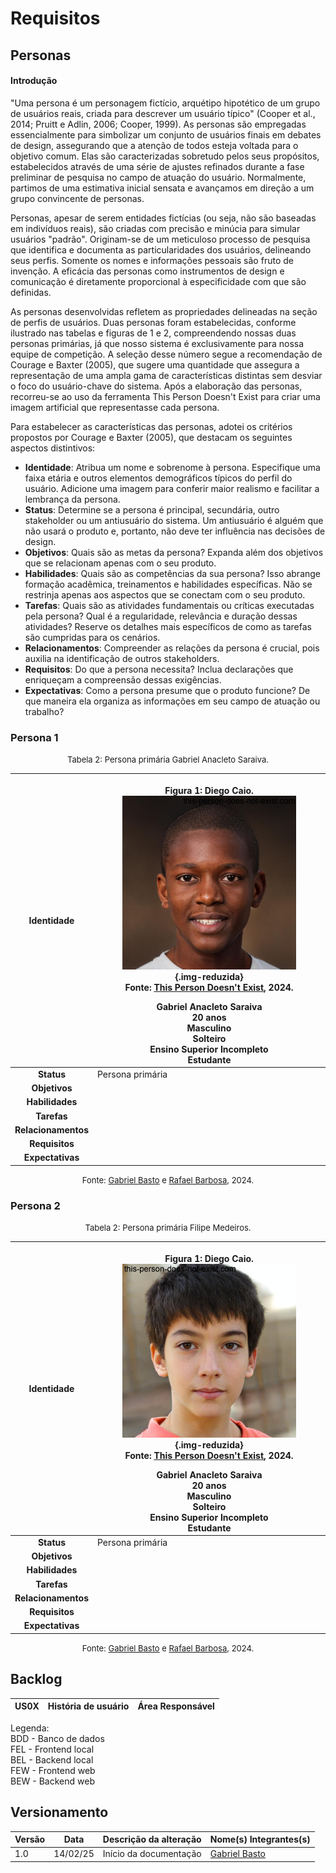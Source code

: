 # Requisitos 

## Personas

#### Introdução

"Uma persona é um personagem fictício, arquétipo hipotético de um grupo de usuários reais, criada para descrever um usuário típico" (Cooper et al., 2014; Pruitt e Adlin, 2006; Cooper, 1999). As personas são empregadas essencialmente para simbolizar um conjunto de usuários finais em debates de design, assegurando que a atenção de todos esteja voltada para o objetivo comum. Elas são caracterizadas sobretudo pelos seus propósitos, estabelecidos através de uma série de ajustes refinados durante a fase preliminar de pesquisa no campo de atuação do usuário. Normalmente, partimos de uma estimativa inicial sensata e avançamos em direção a um grupo convincente de personas.

Personas, apesar de serem entidades fictícias (ou seja, não são baseadas em indivíduos reais), são criadas com precisão e minúcia para simular usuários "padrão". Originam-se de um meticuloso processo de pesquisa que identifica e documenta as particularidades dos usuários, delineando seus perfis. Somente os nomes e informações pessoais são fruto de invenção. A eficácia das personas como instrumentos de design e comunicação é diretamente proporcional à especificidade com que são definidas.

As personas desenvolvidas refletem as propriedades delineadas na seção de perfis de usuários. Duas personas foram estabelecidas, conforme ilustrado nas tabelas e figuras de 1 e 2, compreendendo nossas duas personas primárias, já que nosso sistema é exclusivamente para nossa equipe de competição. A seleção desse número segue a recomendação de Courage e Baxter (2005), que sugere uma quantidade que assegura a representação de uma ampla gama de características distintas sem desviar o foco do usuário-chave do sistema. Após a elaboração das personas, recorreu-se ao uso da ferramenta This Person Doesn't Exist para criar uma imagem artificial que representasse cada persona.

Para estabelecer as características das personas, adotei os critérios propostos por Courage e Baxter (2005), que destacam os seguintes aspectos distintivos:

- **Identidade**: Atribua um nome e sobrenome à persona. Especifique uma faixa etária e outros elementos demográficos típicos do perfil do usuário. Adicione uma imagem para conferir maior realismo e facilitar a lembrança da persona.
- **Status**: Determine se a persona é principal, secundária, outro stakeholder ou um antiusuário do sistema. Um antiusuário é alguém que não usará o produto e, portanto, não deve ter influência nas decisões de design.
- **Objetivos**: Quais são as metas da persona? Expanda além dos objetivos que se relacionam apenas com o seu produto.
- **Habilidades**: Quais são as competências da sua persona? Isso abrange formação acadêmica, treinamentos e habilidades específicas. Não se restrinja apenas aos aspectos que se conectam com o seu produto.
- **Tarefas**: Quais são as atividades fundamentais ou críticas executadas pela persona? Qual é a regularidade, relevância e duração dessas atividades? Reserve os detalhes mais específicos de como as tarefas são cumpridas para os cenários.
- **Relacionamentos**: Compreender as relações da persona é crucial, pois auxilia na identificação de outros stakeholders.
- **Requisitos**: Do que a persona necessita? Inclua declarações que enriqueçam a compreensão dessas exigências.
- **Expectativas**: Como a persona presume que o produto funcione? De que maneira ela organiza as informações em seu campo de atuação ou trabalho?

### Persona 1

<font size="2"><p style="text-align: center">Tabela 2: Persona primária Gabriel Anacleto Saraiva.</p></font>

<center class="personas">

| **Identidade** | <figure markdown><figcaption>Figura 1: Diego Caio.</figcaption> ![Diego](../assets/images/Diego.jpeg){.img-reduzida}<figcaption>Fonte: [This Person Doesn't Exist](https://this-person-does-not-exist.com/pt), 2024.</figcaption></figure> Gabriel Anacleto Saraiva<br> 20 anos<br> Masculino<br> Solteiro<br> Ensino Superior Incompleto<br> Estudante |
| :---: | --- |
| **Status** | Persona primária |
| **Objetivos** |  |
| **Habilidades** |  |
| **Tarefas** |  |
| **Relacionamentos** |  |
| **Requisitos** |  |
| **Expectativas** |  |

</center>

<font size="2"><p style="text-align: center">Fonte: [Gabriel Basto](https://github.com/Bertolazi) e [Rafael Barbosa](https://github.com/rafaelbdmelo117), 2024.</p></font>

### Persona 2

<font size="2"><p style="text-align: center">Tabela 2: Persona primária Filipe Medeiros.</p></font>

<center class="personas">

| **Identidade** | <figure markdown><figcaption>Figura 1: Diego Caio.</figcaption> ![Filipe Medeiros](../assets/images/Filipe.jpeg){.img-reduzida}<figcaption>Fonte: [This Person Doesn't Exist](https://this-person-does-not-exist.com/pt), 2024.</figcaption></figure> Gabriel Anacleto Saraiva<br> 20 anos<br> Masculino<br> Solteiro<br> Ensino Superior Incompleto<br> Estudante |
| :---: | --- |
| **Status** | Persona primária |
| **Objetivos** |  |
| **Habilidades** |  |
| **Tarefas** |  |
| **Relacionamentos** |  |
| **Requisitos** |  |
| **Expectativas** |  |

</center>

<font size="2"><p style="text-align: center">Fonte: [Gabriel Basto](https://github.com/Bertolazi) e [Rafael Barbosa](https://github.com/rafaelbdmelo117), 2024.</p></font>

## Backlog

| US0X | História de usuário | Área Responsável |
| ---- | ------------------- | ---------------- |

Legenda:<br>
BDD - Banco de dados<br>
FEL - Frontend local<br>
BEL - Backend local<br>
FEW - Frontend web<br>
BEW - Backend web<br>

## Versionamento

| Versão | Data | Descrição da alteração | Nome(s) Integrantes(s) |
| ---- | ---- | ---------------- | ------------ |
| 1.0 | 14/02/25 | Início da documentação | [Gabriel Basto](https://github.com/Bertolazi) |